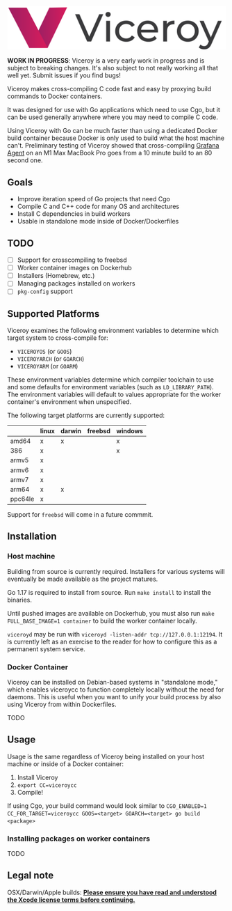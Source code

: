<p align="center"><img src="docs/assets/logo_and_name.png" alt="Viceroy logo"></p>

**WORK IN PROGRESS**: Viceroy is a very early work in progress and is subject
to breaking changes. It's also subject to not really working all that well yet.
Submit issues if you find bugs!

Viceroy makes cross-compiling C code fast and easy by proxying build commands
to Docker containers.

It was designed for use with Go applications which need to use Cgo, but it can
be used generally anywhere where you may need to compile C code.

Using Viceroy with Go can be much faster than using a dedicated Docker build
container because Docker is only used to build what the host machine can't.
Preliminary testing of Viceroy showed that cross-compiling
[Grafana Agent](https://github.com/grafana/agent) on an M1 Max MacBook Pro goes
from a 10 minute build to an 80 second one.

## Goals

* Improve iteration speed of Go projects that need Cgo
* Compile C and C++ code for many OS and architectures
* Install C dependencies in build workers
* Usable in standalone mode inside of Docker/Dockerfiles

## TODO

- [ ] Support for crosscompiling to freebsd
- [ ] Worker container images on Dockerhub
- [ ] Installers (Homebrew, etc.)
- [ ] Managing packages installed on workers
- [ ] `pkg-config` support

## Supported Platforms

Viceroy examines the following environment variables to determine which target
system to cross-compile for:

* `VICEROYOS` (or `GOOS`)
* `VICEROYARCH` (or `GOARCH`)
* `VICEROYARM` (or `GOARM`)

These environment variables determine which compiler toolchain to use and some
defaults for environment variables (such as `LD_LIBRARY_PATH`). The environment
variables will default to values appropriate for the worker container's
environment when unspecified.

The following target platforms are currently supported:

|          | linux | darwin | freebsd | windows |
| -------- | ----- | ------ | ------- | ------- |
| amd64    |     x |      x |         |       x |
| 386      |     x |        |         |       x |
| armv5    |     x |        |         |         |
| armv6    |     x |        |         |         |
| armv7    |     x |        |         |         |
| arm64    |     x |      x |         |         |
| ppc64le  |     x |        |         |         |

Support for `freebsd` will come in a future commmit.

## Installation

### Host machine

Building from source is currently required. Installers for various systems will
eventually be made available as the project matures.

Go 1.17 is required to install from source. Run `make install` to install the
binaries.

Until pushed images are available on Dockerhub, you must also run
`make FULL_BASE_IMAGE=1 container` to build the worker container locally.

`viceroyd` may be run with `viceroyd -listen-addr tcp://127.0.0.1:12194`. It is
currently left as an exercise to the reader for how to configure this as a
permanent system service.

### Docker Container

Viceroy can be installed on Debian-based systems in "standalone mode," which
enables viceroycc to function completely locally without the need for daemons.
This is useful when you want to unify your build process by also using Viceroy
from within Dockerfiles.

TODO

## Usage

Usage is the same regardless of Viceroy being installed on your host machine or
inside of a Docker container:

1. Install Viceroy
2. `export CC=viceroycc`
3. Compile!

If using Cgo, your build command would look similar to
`CGO_ENABLED=1 CC_FOR_TARGET=viceroycc GOOS=<target> GOARCH=<target> go build <package>`

### Installing packages on worker containers

TODO

## Legal note

OSX/Darwin/Apple builds:
**[Please ensure you have read and understood the Xcode license
   terms before continuing.](https://www.apple.com/legal/sla/docs/xcode.pdf)**
